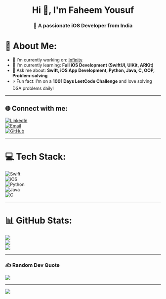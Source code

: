 <h1 align="center">Hi 👋, I'm Faheem Yousuf</h1>
<h3 align="center">🚀 A passionate iOS Developer from India</h3>

# 💫 About Me:
- 🔭 I’m currently working on: [Infinity](https://github.com/Faheemmalla/infinity.git)  
- 🌱 I’m currently learning: **Full iOS Development (SwiftUI, UIKit, ARKit)**  
- 💬 Ask me about: **Swift, iOS App Development, Python, Java, C, OOP, Problem-solving**  
- ⚡ Fun fact: I’m on a **1001 Days LeetCode Challenge** and love solving DSA problems daily!  

---

## 🌐 Connect with me:
[![LinkedIn](https://img.shields.io/badge/LinkedIn-%230077B5.svg?logo=linkedin&logoColor=white)](https://linkedin.com/in/faheemyousufmalla)  
[![Email](https://img.shields.io/badge/Email-D14836?logo=gmail&logoColor=white)](mailto:faheem.yousuf2004@gmail.com)  
[![GitHub](https://img.shields.io/badge/GitHub-100000?logo=github&logoColor=white)](https://github.com/Faheemmalla)  

---

# 💻 Tech Stack:
![Swift](https://img.shields.io/badge/swift-F05138?style=for-the-badge&logo=swift&logoColor=white)  
![iOS](https://img.shields.io/badge/iOS-000000?style=for-the-badge&logo=apple&logoColor=white)  
![Python](https://img.shields.io/badge/python-3670A0?style=for-the-badge&logo=python&logoColor=ffdd54)  
![Java](https://img.shields.io/badge/java-%23ED8B00.svg?style=for-the-badge&logo=openjdk&logoColor=white)  
![C](https://img.shields.io/badge/c-%2300599C.svg?style=for-the-badge&logo=c&logoColor=white)  

---

# 📊 GitHub Stats:
![](https://github-readme-stats.vercel.app/api?username=Faheemmalla&theme=blueberry&hide_border=false&include_all_commits=true&count_private=true)<br/>
![](https://github-readme-streak-stats.herokuapp.com/?user=Faheemmalla&theme=blueberry&hide_border=false)<br/>
![](https://github-readme-stats.vercel.app/api/top-langs/?username=Faheemmalla&theme=blueberry&hide_border=false&layout=compact)

---

### ✍️ Random Dev Quote
![](https://quotes-github-readme.vercel.app/api?type=horizontal&theme=radical)

---

[![](https://visitcount.itsvg.in/api?id=Faheemmalla&icon=0&color=0)](https://visitcount.itsvg.in)

